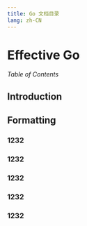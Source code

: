 ```yaml
---
title: Go 文档目录
lang: zh-CN
---
```


# Effective Go
*Table of Contents*
## Introduction
## Formatting
### 1232
### 1232
### 1232
### 1232
### 1232
